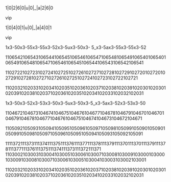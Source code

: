 

1|0|2|6|0|u|0|_|a|2|6|0

vip

1|0|4|0|1|u|0|_|a|4|0|1

vip

1x3-50x3-55x3-55x3-52x3-5ux3-50x3-
5_x3-5ax3-55x3-55x3-52

1106542106543106544106545106546106547106548106549106540106540106549106548106547106546106545106544106543106542106541

1102722102723102724102725102726102727102728102729102720102720102729102728102727102726102725102724102723102722102721

1102032102033102034102035102036102037102038102039102030102030102039102038102037102036102035102034102033102032102031

1x3-50x3-52x3-53x3-50x3-5ux3-50x3-5_x3-5ax3-52x3-53x3-50

1104672104673104674104675104676104677104678104679104670104670104679104678104677104676104675104674104673104672104671

1105092105093105094105095105096105097105098105099105090105090105099105098105097105096105095105094105093105092105091

1111372111373111374111375111376111377111378111379111370111370111379111378111377111376111375111374111373111372111371
‌
1103002103003103004103005103006103007103008103009103000103000103009103008103007103006103005103004103003103002103001

1102032102033102034102035102036102037102038102039102030102030102039102038102037102036102035102034102033102032102031
